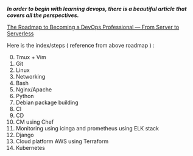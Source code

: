**_In order to begin with learning devops, there is a beautiful article that covers all the perspectives._**

 [The Roadmap to Becoming a DevOps Professional — From Server to Serverless](https://medium.com/faun/the-roadmap-to-become-a-devops-dude-from-server-to-serverless-dd97420f640e)

Here is the index/steps ( reference from above roadmap ) :

0. Tmux + Vim
1. Git
2. Linux
3. Networking
4. Bash
5. Nginx/Apache
6. Python
7. Debian package building
8. CI
9. CD
10. CM using Chef
11. Monitoring using icinga and prometheus using ELK stack
12. Django
13. Cloud platform AWS using Terraform
14. Kubernetes
